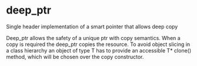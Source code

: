 # deep_ptr

Single header implementation of a smart pointer that allows deep copy

Deep_ptr allows the safety of a unique ptr with copy semantics.
When a copy is required the deep_ptr copies the resource. 
To avoid object slicing in a class hierarchy an object of type T
has to provide an accessible T* clone() method, which will be chosen over the copy constructor.
